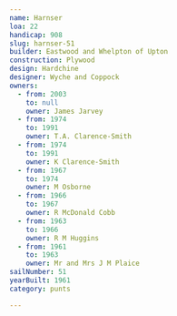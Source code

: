 ```yaml
---
name: Harnser
loa: 22
handicap: 908
slug: harnser-51
builder: Eastwood and Whelpton of Upton
construction: Plywood
design: Hardchine
designer: Wyche and Coppock
owners:
  - from: 2003
    to: null
    owner: James Jarvey
  - from: 1974
    to: 1991
    owner: T.A. Clarence-Smith
  - from: 1974
    to: 1991
    owner: K Clarence-Smith
  - from: 1967
    to: 1974
    owner: M Osborne
  - from: 1966
    to: 1967
    owner: R McDonald Cobb
  - from: 1963
    to: 1966
    owner: R M Huggins
  - from: 1961
    to: 1963
    owner: Mr and Mrs J M Plaice
sailNumber: 51
yearBuilt: 1961
category: punts

---
```

